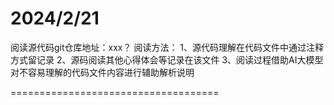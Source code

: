 # 2024/2/21

阅读源代码git仓库地址：xxx？
阅读方法：
1、源代码理解在代码文件中通过注释方式留记录
2、源码阅读其他心得体会等记录在该文件
3、阅读过程借助AI大模型对不容易理解的代码文件内容进行辅助解析说明

====================================

